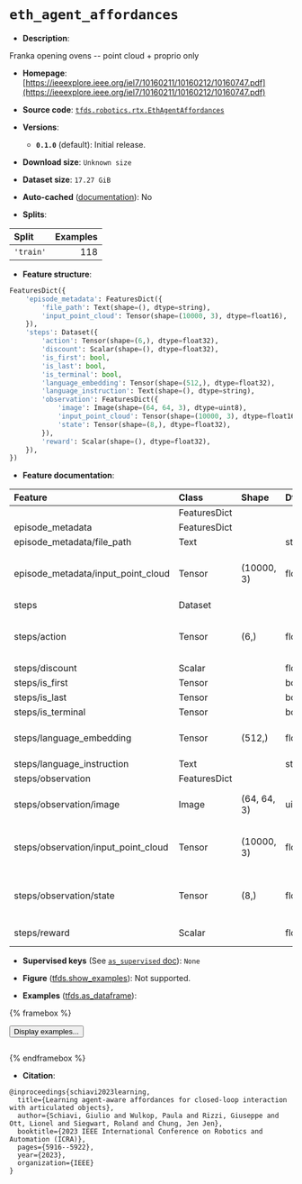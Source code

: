<div itemscope itemtype="http://schema.org/Dataset">
  <div itemscope itemprop="includedInDataCatalog" itemtype="http://schema.org/DataCatalog">
    <meta itemprop="name" content="TensorFlow Datasets" />
  </div>
  <meta itemprop="name" content="eth_agent_affordances" />
  <meta itemprop="description" content="Franka opening ovens -- point cloud + proprio only&#10;&#10;To use this dataset:&#10;&#10;```python&#10;import tensorflow_datasets as tfds&#10;&#10;ds = tfds.load(&#x27;eth_agent_affordances&#x27;, split=&#x27;train&#x27;)&#10;for ex in ds.take(4):&#10;  print(ex)&#10;```&#10;&#10;See [the guide](https://www.tensorflow.org/datasets/overview) for more&#10;informations on [tensorflow_datasets](https://www.tensorflow.org/datasets).&#10;&#10;" />
  <meta itemprop="url" content="https://www.tensorflow.org/datasets/catalog/eth_agent_affordances" />
  <meta itemprop="sameAs" content="https://ieeexplore.ieee.org/iel7/10160211/10160212/10160747.pdf" />
  <meta itemprop="citation" content="@inproceedings{schiavi2023learning,&#10;  title={Learning agent-aware affordances for closed-loop interaction with articulated objects},&#10;  author={Schiavi, Giulio and Wulkop, Paula and Rizzi, Giuseppe and Ott, Lionel and Siegwart, Roland and Chung, Jen Jen},&#10;  booktitle={2023 IEEE International Conference on Robotics and Automation (ICRA)},&#10;  pages={5916--5922},&#10;  year={2023},&#10;  organization={IEEE}&#10;}" />
</div>

# `eth_agent_affordances`


*   **Description**:

Franka opening ovens -- point cloud + proprio only

*   **Homepage**:
    [https://ieeexplore.ieee.org/iel7/10160211/10160212/10160747.pdf](https://ieeexplore.ieee.org/iel7/10160211/10160212/10160747.pdf)

*   **Source code**:
    [`tfds.robotics.rtx.EthAgentAffordances`](https://github.com/tensorflow/datasets/tree/master/tensorflow_datasets/robotics/rtx/rtx.py)

*   **Versions**:

    *   **`0.1.0`** (default): Initial release.

*   **Download size**: `Unknown size`

*   **Dataset size**: `17.27 GiB`

*   **Auto-cached**
    ([documentation](https://www.tensorflow.org/datasets/performances#auto-caching)):
    No

*   **Splits**:

Split     | Examples
:-------- | -------:
`'train'` | 118

*   **Feature structure**:

```python
FeaturesDict({
    'episode_metadata': FeaturesDict({
        'file_path': Text(shape=(), dtype=string),
        'input_point_cloud': Tensor(shape=(10000, 3), dtype=float16),
    }),
    'steps': Dataset({
        'action': Tensor(shape=(6,), dtype=float32),
        'discount': Scalar(shape=(), dtype=float32),
        'is_first': bool,
        'is_last': bool,
        'is_terminal': bool,
        'language_embedding': Tensor(shape=(512,), dtype=float32),
        'language_instruction': Text(shape=(), dtype=string),
        'observation': FeaturesDict({
            'image': Image(shape=(64, 64, 3), dtype=uint8),
            'input_point_cloud': Tensor(shape=(10000, 3), dtype=float16),
            'state': Tensor(shape=(8,), dtype=float32),
        }),
        'reward': Scalar(shape=(), dtype=float32),
    }),
})
```

*   **Feature documentation**:

Feature                             | Class        | Shape       | Dtype   | Description
:---------------------------------- | :----------- | :---------- | :------ | :----------
                                    | FeaturesDict |             |         |
episode_metadata                    | FeaturesDict |             |         |
episode_metadata/file_path          | Text         |             | string  | Path to the original data file.
episode_metadata/input_point_cloud  | Tensor       | (10000, 3)  | float16 | Point cloud (geometry only) of the object at the beginning of the episode (world frame) as a numpy array (10000,3).
steps                               | Dataset      |             |         |
steps/action                        | Tensor       | (6,)        | float32 | Robot action, consists of [end-effector velocity (v_x,v_y,v_z,omega_x,omega_y,omega_z) in world frame
steps/discount                      | Scalar       |             | float32 | Discount if provided, default to 1.
steps/is_first                      | Tensor       |             | bool    |
steps/is_last                       | Tensor       |             | bool    |
steps/is_terminal                   | Tensor       |             | bool    |
steps/language_embedding            | Tensor       | (512,)      | float32 | Kona language embedding. See https://tfhub.dev/google/universal-sentence-encoder-large/5
steps/language_instruction          | Text         |             | string  | Language Instruction.
steps/observation                   | FeaturesDict |             |         |
steps/observation/image             | Image        | (64, 64, 3) | uint8   | Main camera RGB observation. Not available for this dataset, will be set to np.zeros.
steps/observation/input_point_cloud | Tensor       | (10000, 3)  | float16 | Point cloud (geometry only) of the object at the beginning of the episode (world frame) as a numpy array (10000,3).
steps/observation/state             | Tensor       | (8,)        | float32 | State, consists of [end-effector pose (x,y,z,yaw,pitch,roll) in world frame, 1x gripper open/close, 1x door opening angle].
steps/reward                        | Scalar       |             | float32 | Reward if provided, 1 on final step for demos.

*   **Supervised keys** (See
    [`as_supervised` doc](https://www.tensorflow.org/datasets/api_docs/python/tfds/load#args)):
    `None`

*   **Figure**
    ([tfds.show_examples](https://www.tensorflow.org/datasets/api_docs/python/tfds/visualization/show_examples)):
    Not supported.

*   **Examples**
    ([tfds.as_dataframe](https://www.tensorflow.org/datasets/api_docs/python/tfds/as_dataframe)):

<!-- mdformat off(HTML should not be auto-formatted) -->

{% framebox %}

<button id="displaydataframe">Display examples...</button>
<div id="dataframecontent" style="overflow-x:auto"></div>
<script>
const url = "https://storage.googleapis.com/tfds-data/visualization/dataframe/eth_agent_affordances-0.1.0.html";
const dataButton = document.getElementById('displaydataframe');
dataButton.addEventListener('click', async () => {
  // Disable the button after clicking (dataframe loaded only once).
  dataButton.disabled = true;

  const contentPane = document.getElementById('dataframecontent');
  try {
    const response = await fetch(url);
    // Error response codes don't throw an error, so force an error to show
    // the error message.
    if (!response.ok) throw Error(response.statusText);

    const data = await response.text();
    contentPane.innerHTML = data;
  } catch (e) {
    contentPane.innerHTML =
        'Error loading examples. If the error persist, please open '
        + 'a new issue.';
  }
});
</script>

{% endframebox %}

<!-- mdformat on -->

*   **Citation**:

```
@inproceedings{schiavi2023learning,
  title={Learning agent-aware affordances for closed-loop interaction with articulated objects},
  author={Schiavi, Giulio and Wulkop, Paula and Rizzi, Giuseppe and Ott, Lionel and Siegwart, Roland and Chung, Jen Jen},
  booktitle={2023 IEEE International Conference on Robotics and Automation (ICRA)},
  pages={5916--5922},
  year={2023},
  organization={IEEE}
}
```

